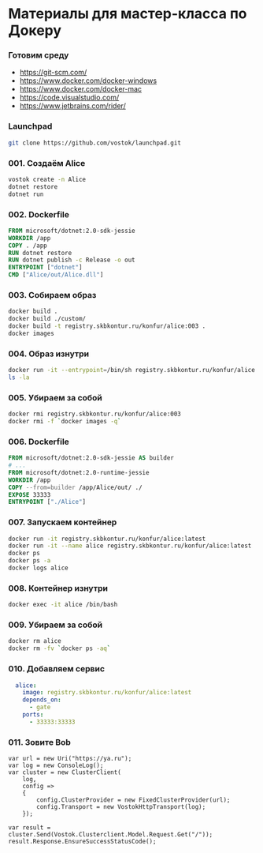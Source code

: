 # Материалы для мастер-класса по Докеру

### Готовим среду

- https://git-scm.com/
- https://www.docker.com/docker-windows
- https://www.docker.com/docker-mac
- https://code.visualstudio.com/
- https://www.jetbrains.com/rider/

### Launchpad

```bash
git clone https://github.com/vostok/launchpad.git
```

### 001. Создаём Alice

```bash
vostok create -n Alice
dotnet restore
dotnet run
```

### 002. Dockerfile

```dockerfile
FROM microsoft/dotnet:2.0-sdk-jessie
WORKDIR /app
COPY . /app
RUN dotnet restore
RUN dotnet publish -c Release -o out
ENTRYPOINT ["dotnet"]
CMD ["Alice/out/Alice.dll"]

```

### 003. Собираем образ

```bash
docker build .
docker build ./custom/
docker build -t registry.skbkontur.ru/konfur/alice:003 .
docker images
```

### 004. Образ изнутри

```bash
docker run -it --entrypoint=/bin/sh registry.skbkontur.ru/konfur/alice:003
ls -la
```

### 005. Убираем за собой

```bash
docker rmi registry.skbkontur.ru/konfur/alice:003
docker rmi -f `docker images -q`
```

### 006. Dockerfile

```dockerfile
FROM microsoft/dotnet:2.0-sdk-jessie AS builder
# ...
FROM microsoft/dotnet:2.0-runtime-jessie
WORKDIR /app
COPY --from=builder /app/Alice/out/ ./
EXPOSE 33333
ENTRYPOINT ["./Alice"]

```

### 007. Запускаем контейнер

```bash
docker run -it registry.skbkontur.ru/konfur/alice:latest
docker run -it --name alice registry.skbkontur.ru/konfur/alice:latest
docker ps
docker ps -a
docker logs alice
```

### 008. Контейнер изнутри

```bash
docker exec -it alice /bin/bash
```

### 009. Убираем за собой

```bash
docker rm alice
docker rm -fv `docker ps -aq`
```

### 010. Добавляем сервис

```yaml
  alice:
    image: registry.skbkontur.ru/konfur/alice:latest
    depends_on:
      - gate
    ports:
      - 33333:33333
```

### 011. Зовите Bob

```
var url = new Uri("https://ya.ru");
var log = new ConsoleLog();
var cluster = new ClusterClient(
    log,
    config =>
    {
        config.ClusterProvider = new FixedClusterProvider(url);
        config.Transport = new VostokHttpTransport(log);
    });

var result = cluster.Send(Vostok.Clusterclient.Model.Request.Get("/"));
result.Response.EnsureSuccessStatusCode();
```